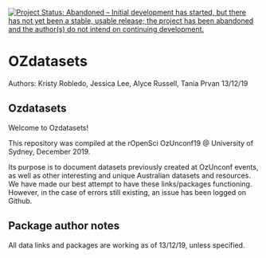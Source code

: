 [![Project Status: Abandoned – Initial development has started, but there has not yet been a stable, usable release; the project has been abandoned and the author(s) do not intend on continuing development.](https://www.repostatus.org/badges/latest/abandoned.svg)](https://www.repostatus.org/#abandoned)

# OZdatasets

Authors: Kristy Robledo, Jessica Lee, Alyce Russell, Tania Prvan 13/12/19

## Ozdatasets
Welcome to Ozdatasets! 

This repository was compiled at the rOpenSci OzUnconf19 @ University of Sydney, December 2019. 

Its purpose is to document datasets previously created at OzUnconf events, as well as other interesting and unique Australian datasets and resources. We have made our best attempt to have these links/packages functioning. However, in the case of errors still existing, an issue has been logged on Github. 


## Package author notes
All data links and packages are working as of 13/12/19, unless specified.
